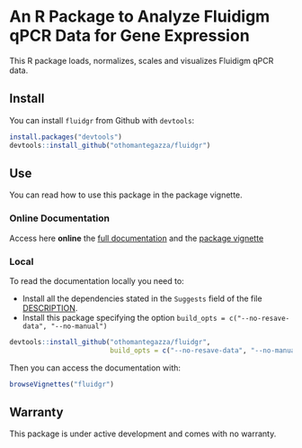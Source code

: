 # An R Package to Analyze Fluidigm qPCR Data for Gene Expression

This R package loads, normalizes, scales and visualizes Fluidigm qPCR data.

## Install

You can install `fluidgr` from Github with `devtools`:

```r
install.packages("devtools")
devtools::install_github("othomantegazza/fluidgr")
```

## Use

You can read how to use this package in the package vignette.

### Online Documentation

Access here **online** the [full documentation](https://othomantegazza.github.io/fluidgr/) and the [package vignette](https://othomantegazza.github.io/fluidgr/articles/introduction.html) 

### Local

To read the documentation locally you need to: 

- Install all the dependencies stated in the `Suggests` field of the file [DESCRIPTION](DESCRIPTION).
- Install this package specifying the option `build_opts = c("--no-resave-data", "--no-manual")`

```r
devtools::install_github("othomantegazza/fluidgr",
                         build_opts = c("--no-resave-data", "--no-manual"))
```

Then you can access the documentation with:

```r
browseVignettes("fluidgr")
```

## Warranty

This package is under active development and comes with no warranty.

